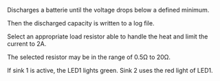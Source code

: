 Discharges a batterie until the voltage drops below a defined minimum.

Then the discharged capacity is written to a log file.

Select an appropriate load resistor able to handle the heat and limit the current to 2A.

The selected resistor may be in the range of 0.5Ω to 20Ω.

If sink 1 is active, the LED1 lights green. Sink 2 uses the red light of LED1.